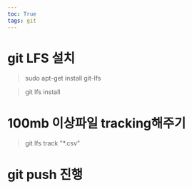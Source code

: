 ```yaml
---
toc: True
tags: git
---
```

# git LFS 설치
> sudo apt-get install git-lfs

> git lfs install

# 100mb 이상파일 tracking해주기
> git lfs track "*.csv"

# git push 진행
